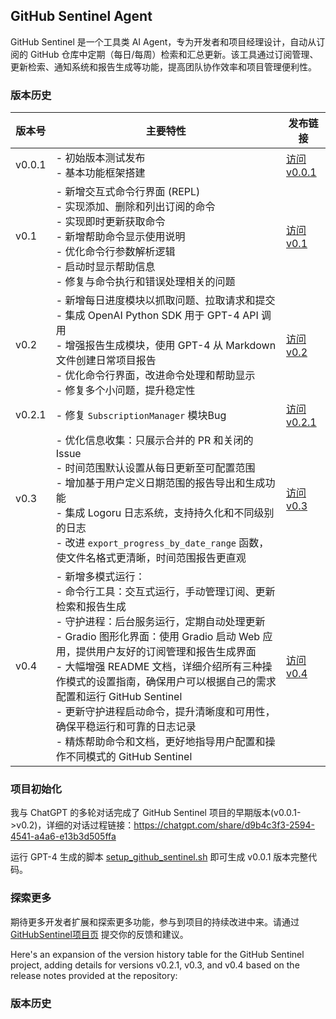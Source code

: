 
## GitHub Sentinel Agent

GitHub Sentinel 是一个工具类 AI Agent，专为开发者和项目经理设计，自动从订阅的 GitHub 仓库中定期（每日/每周）检索和汇总更新。该工具通过订阅管理、更新检索、通知系统和报告生成等功能，提高团队协作效率和项目管理便利性。

### 版本历史

| 版本号  | 主要特性                                                                                                   | 发布链接                                        |
|--------|---------------------------------------------------------------------------------------------------------|-----------------------------------------------|
| v0.0.1 | - 初始版本测试发布<br>- 基本功能框架搭建                                                                        | [访问 v0.0.1](https://github.com/DjangoPeng/GitHubSentinel/tree/v0.0.1) |
| v0.1   | - 新增交互式命令行界面 (REPL)<br>- 实现添加、删除和列出订阅的命令<br>- 实现即时更新获取命令<br>- 新增帮助命令显示使用说明<br>- 优化命令行参数解析逻辑<br>- 启动时显示帮助信息<br>- 修复与命令执行和错误处理相关的问题 | [访问 v0.1](https://github.com/DjangoPeng/GitHubSentinel/tree/v0.1)   |
| v0.2   | - 新增每日进度模块以抓取问题、拉取请求和提交<br>- 集成 OpenAI Python SDK 用于 GPT-4 API 调用<br>- 增强报告生成模块，使用 GPT-4 从 Markdown 文件创建日常项目报告<br>- 优化命令行界面，改进命令处理和帮助显示<br>- 修复多个小问题，提升稳定性 | [访问 v0.2](https://github.com/DjangoPeng/GitHubSentinel/tree/v0.2)   |
| v0.2.1 | - 修复 `SubscriptionManager` 模块Bug                                                        | [访问 v0.2.1](https://github.com/DjangoPeng/GitHubSentinel/tree/v0.2.1) |
| v0.3   | - 优化信息收集：只展示合并的 PR 和关闭的 Issue<br>- 时间范围默认设置从每日更新至可配置范围<br>- 增加基于用户定义日期范围的报告导出和生成功能<br>- 集成 Logoru 日志系统，支持持久化和不同级别的日志<br>- 改进 `export_progress_by_date_range` 函数，使文件名格式更清晰，时间范围报告更直观 | [访问 v0.3](https://github.com/DjangoPeng/GitHubSentinel/tree/v0.3)   |
| v0.4   | - 新增多模式运行：<br>  - 命令行工具：交互式运行，手动管理订阅、更新检索和报告生成<br>  - 守护进程：后台服务运行，定期自动处理更新<br>  - Gradio 图形化界面：使用 Gradio 启动 Web 应用，提供用户友好的订阅管理和报告生成界面<br>- 大幅增强 README 文档，详细介绍所有三种操作模式的设置指南，确保用户可以根据自己的需求配置和运行 GitHub Sentinel<br>- 更新守护进程启动命令，提升清晰度和可用性，确保平稳运行和可靠的日志记录<br>- 精炼帮助命令和文档，更好地指导用户配置和操作不同模式的 GitHub Sentinel | [访问 v0.4](https://github.com/DjangoPeng/GitHubSentinel/tree/v0.4)   |

### 项目初始化

我与 ChatGPT 的多轮对话完成了 GitHub Sentinel 项目的早期版本(v0.0.1->v0.2)，详细的对话过程链接：https://chatgpt.com/share/d9b4c3f3-2594-4541-a4a6-e13b3d505ffa

运行 GPT-4 生成的脚本 [setup_github_sentinel.sh](./setup_github_sentinel.sh) 即可生成 v0.0.1 版本完整代码。


### 探索更多

期待更多开发者扩展和探索更多功能，参与到项目的持续改进中来。请通过 [GitHubSentinel项目页](https://github.com/DjangoPeng/GitHubSentinel) 提交你的反馈和建议。



Here's an expansion of the version history table for the GitHub Sentinel project, adding details for versions v0.2.1, v0.3, and v0.4 based on the release notes provided at the repository:

### 版本历史

